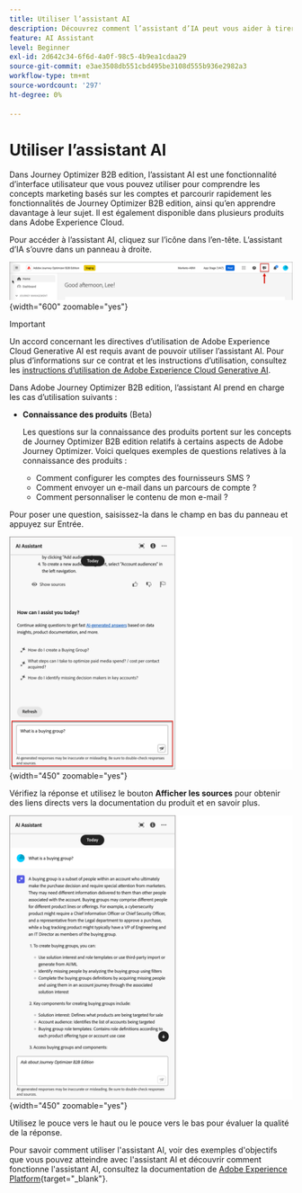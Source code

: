 ```yaml
---
title: Utiliser l’assistant AI
description: Découvrez comment l’assistant d’IA peut vous aider à tirer le meilleur parti des fonctionnalités de Journey Optimizer B2B edition.
feature: AI Assistant
level: Beginner
exl-id: 2d642c34-6f6d-4a0f-98c5-4b9ea1cdaa29
source-git-commit: e3ae3508db551cbd495be3108d555b936e2982a3
workflow-type: tm+mt
source-wordcount: '297'
ht-degree: 0%

---
```


# Utiliser l’assistant AI

Dans Journey Optimizer B2B edition, l’assistant AI est une fonctionnalité d’interface utilisateur que vous pouvez utiliser pour comprendre les concepts marketing basés sur les comptes et parcourir rapidement les fonctionnalités de Journey Optimizer B2B edition, ainsi qu’en apprendre davantage à leur sujet<!-- get operational insights for your specific environment -->. Il est également disponible dans plusieurs produits dans Adobe Experience Cloud.

Pour accéder à l’assistant AI, cliquez sur l’icône dans l’en-tête. L’assistant d’IA s’ouvre dans un panneau à droite.

![Cliquez sur l’icône pour accéder à l’assistant AI](./assets/ai-assistant-icon-header.png){width="600" zoomable="yes"}

>[!IMPORTANT]
>
>Un accord concernant les directives d’utilisation de Adobe Experience Cloud Generative AI est requis avant de pouvoir utiliser l’assistant AI. Pour plus d’informations sur ce contrat et les instructions d’utilisation, consultez les [instructions d’utilisation de Adobe Experience Cloud Generative AI](https://www.adobe.com/legal/licenses-terms/adobe-dx-gen-ai-user-guidelines.html).

Dans Adobe Journey Optimizer B2B edition, l’assistant AI prend en charge les cas d’utilisation suivants :

* **Connaissance des produits** (Beta)

  Les questions sur la connaissance des produits portent sur les concepts de Journey Optimizer B2B edition relatifs à certains aspects de Adobe Journey Optimizer. Voici quelques exemples de questions relatives à la connaissance des produits :

   * Comment configurer les comptes des fournisseurs SMS ?
   * Comment envoyer un e-mail dans un parcours de compte ?
   * Comment personnaliser le contenu de mon e-mail ?

<!-- 
* **Operational insights** in journeys (Beta)

    Operational insight questions are about the journey objects in your organization's sandbox. Some examples of operational insight questions or prompts include:

    * How many live journeys do I have in Adobe Journey Optimizer?
    * Give me a list of all the scheduled journeys
    * How many Journeys have been created in the last 7 days?

    >[!NOTE]
    >
    >The only Adobe Journey Optimizer B2B Edition object you have access to ask the AI Assistant operational insights questions about is **Journeys**. It will only have data for the sandbox you are currently in.
-->
Pour poser une question, saisissez-la dans le champ en bas du panneau et appuyez sur Entrée.

![Saisissez une question dans la zone de texte](./assets/ai-assistant-ask-question.png){width="450" zoomable="yes"}

Vérifiez la réponse et utilisez le bouton **Afficher les sources** pour obtenir des liens directs vers la documentation du produit et en savoir plus.

![Résultats de la requête de l’assistant AI](./assets/ai-assistant-answer.png){width="450" zoomable="yes"}

Utilisez le pouce vers le haut ou le pouce vers le bas pour évaluer la qualité de la réponse.

Pour savoir comment utiliser l&#39;assistant AI, voir des exemples d&#39;objectifs que vous pouvez atteindre avec l&#39;assistant AI et découvrir comment fonctionne l&#39;assistant AI, consultez la documentation de [Adobe Experience Platform](https://experienceleague.adobe.com/fr/docs/experience-platform/ai-assistant/home){target="_blank"}.
